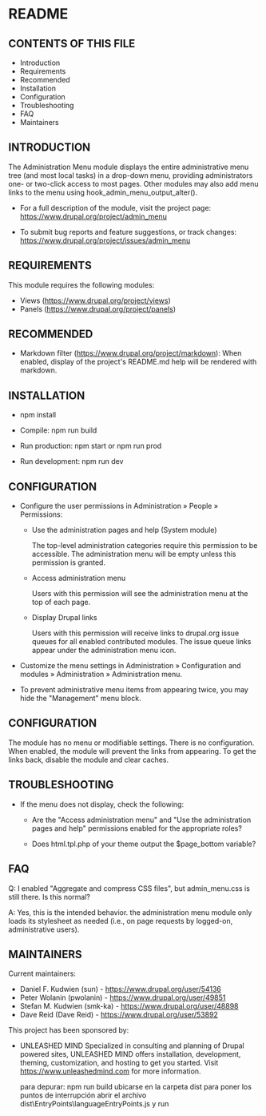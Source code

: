 # README

## CONTENTS OF THIS FILE
   
* Introduction
* Requirements
* Recommended
* Installation
* Configuration
* Troubleshooting
* FAQ
* Maintainers


## INTRODUCTION

The Administration Menu module displays the entire administrative menu tree
(and most local tasks) in a drop-down menu, providing administrators one- or
two-click access to most pages.  Other modules may also add menu links to the
menu using hook_admin_menu_output_alter().

* For a full description of the module, visit the project page:
  https://www.drupal.org/project/admin_menu

* To submit bug reports and feature suggestions, or track changes:
  https://www.drupal.org/project/issues/admin_menu


## REQUIREMENTS

This module requires the following modules:

* Views (https://www.drupal.org/project/views)
* Panels (https://www.drupal.org/project/panels)


## RECOMMENDED

* Markdown filter (https://www.drupal.org/project/markdown):
  When enabled, display of the project's README.md help will be rendered
  with markdown.


## INSTALLATION
 
* npm install

* Compile: npm run build

* Run production: npm start or npm run prod

* Run development: npm run dev



## CONFIGURATION
 
* Configure the user permissions in Administration » People » Permissions:

  - Use the administration pages and help (System module)

    The top-level administration categories require this permission to be
    accessible. The administration menu will be empty unless this permission
    is granted.

  - Access administration menu

    Users with this permission will see the administration menu at the top of
    each page.

  - Display Drupal links

    Users with this permission will receive links to drupal.org issue queues for
    all enabled contributed modules. The issue queue links appear under the
    administration menu icon.

* Customize the menu settings in Administration » Configuration and modules »
  Administration » Administration menu.

* To prevent administrative menu items from appearing twice, you may hide the
  "Management" menu block.


## CONFIGURATION

The module has no menu or modifiable settings. There is no configuration. When
enabled, the module will prevent the links from appearing. To get the links
back, disable the module and clear caches.


## TROUBLESHOOTING

* If the menu does not display, check the following:

  - Are the "Access administration menu" and "Use the administration pages and
    help" permissions enabled for the appropriate roles?

  - Does html.tpl.php of your theme output the $page_bottom variable?


## FAQ

Q: I enabled "Aggregate and compress CSS files", but admin_menu.css is still
   there. Is this normal?

A: Yes, this is the intended behavior. the administration menu module only loads
   its stylesheet as needed (i.e., on page requests by logged-on, administrative
   users).


## MAINTAINERS

Current maintainers:

* Daniel F. Kudwien (sun) - https://www.drupal.org/user/54136
* Peter Wolanin (pwolanin) - https://www.drupal.org/user/49851
* Stefan M. Kudwien (smk-ka) - https://www.drupal.org/user/48898
* Dave Reid (Dave Reid) - https://www.drupal.org/user/53892

This project has been sponsored by:

* UNLEASHED MIND
  Specialized in consulting and planning of Drupal powered sites, UNLEASHED MIND
  offers installation, development, theming, customization, and hosting to get
  you started. Visit https://www.unleashedmind.com for more information.



  para depurar:
  npm run build
  ubicarse en la carpeta dist para poner los puntos de interrupción
  abrir el archivo dist\EntryPoints\languageEntryPoints.js y run
